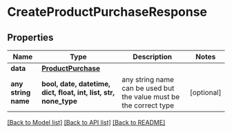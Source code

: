 # CreateProductPurchaseResponse


## Properties
Name | Type | Description | Notes
------------ | ------------- | ------------- | -------------
**data** | [**ProductPurchase**](ProductPurchase.md) |  | 
**any string name** | **bool, date, datetime, dict, float, int, list, str, none_type** | any string name can be used but the value must be the correct type | [optional]

[[Back to Model list]](../README.md#documentation-for-models) [[Back to API list]](../README.md#documentation-for-api-endpoints) [[Back to README]](../README.md)


